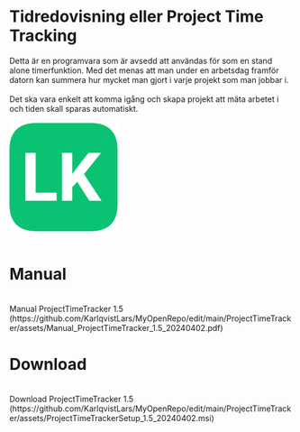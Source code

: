 # Tidredovisning eller Project Time Tracking 

Detta är en programvara som är avsedd att användas för som en stand alone timerfunktion. Med det menas att man under en arbetsdag framför datorn kan summera hur mycket man gjort i varje projekt som man jobbar i. </br></br>
Det ska vara enkelt att komma igång och skapa projekt att mäta arbetet i och tiden skall sparas automatiskt.
<br/><br/>
![LK icon](assets/logo.png)<br/>
<br/>
# Manual

<br/>
Manual ProjectTimeTracker 1.5<br/>(https://github.com/KarlqvistLars/MyOpenRepo/edit/main/ProjectTimeTracker/assets/Manual_ProjectTimeTracker_1.5_20240402.pdf)
<br/>

# Download

<br/>
Download ProjectTimeTracker 1.5<br/>(https://github.com/KarlqvistLars/MyOpenRepo/edit/main/ProjectTimeTracker/assets/ProjectTimeTrackerSetup_1.5_20240402.msi)
